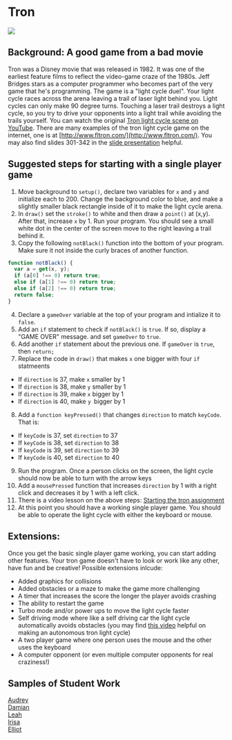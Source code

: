 Tron
====   

![](TronLighCycles.JPG)   

Background: A good game from a bad movie
-----------------------------------------
Tron was a Disney movie that was released in 1982. It was one of the earliest feature films to reflect the video-game craze of the 1980s. Jeff Bridges stars as a computer programmer who becomes part of the very game that he's programming. The game is a "light cycle duel". Your light cycle races across the arena leaving a trail of laser light behind you. Light cycles can only make 90 degree turns. Touching a laser trail destroys a light cycle, so you try to drive your opponents into a light trail while avoiding the trails yourself. You can watch the original [Tron light cycle scene on YouTube](https://www.youtube.com/watch?v=1kyiQzc4134). There are many examples of the tron light cycle game on the internet, one is at [http://www.fltron.com/](http://www.fltron.com/). You may also find slides 301-342 in the [slide presentation](https://docs.google.com/presentation/d/1fm_Di0qR4HpRWTf8tJtcW3u5by3OrilfXIPZ517K1js/edit?usp=sharing) helpful.
 

 
Suggested steps for starting with a single player game
-------------------------------
1. Move background to `setup()`, declare two variables for `x` and `y` and initialize each to 200. Change the background color to blue, and make a slightly smaller black rectangle inside of it to make the light cycle arena.
2. In `draw()` set the `stroke()` to white and then draw a `point()` at (x,y). After that, increase `x` by 1. Run your program. You should see a small white dot in the center of the screen move to the right leaving a trail behind it.
3. Copy the following `notBlack()` function into the bottom of your program. Make sure it not inside the curly braces of another function.
```javascript
function notBlack() {
  var a = get(x, y);
  if (a[0] !== 0) return true;
  else if (a[1] !== 0) return true;
  else if (a[2] !== 0) return true;
  return false;
}
```
4. Declare a `gameOver` variable at the top of your program and intialize it to `false`. 
5. Add an `if` statement to check if `notBlack()` is `true`. If so, display a "GAME OVER" message. and set `gameOver` to `true`.
6. Add another `if` statement about the previous one. If `gameOver` is `true`, then `return;`
7. Replace the code in `draw()` that makes `x` one bigger with four `if` statmeents
+ If `direction` is 37, make `x` smaller by 1 
+ If `direction` is 38, make `y` smaller by 1 
+ If `direction` is 39, make `x` bigger by 1
+ If `direction` is 40, make `y `bigger by 1 
8. Add a `function keyPressed()` that changes `direction` to match `keyCode`. That is:
+ If `keyCode` is 37, set `direction` to 37
+ If `keyCode` is 38, set `direction` to 38
+ If `keyCode` is 39, set `direction` to 39
+ If `keyCode` is 40, set `direction` to 40
9. Run the program. Once a person clicks on the screen, the light cycle should now be able to turn with the arrow keys
10. Add a `mousePressed` function that increases `direction` by 1 with a right click and decreases it by 1 with a left click.
11. There is a video lesson on the above steps: [Starting the tron assignment](https://www.youtube.com/watch?v=5LaX86RCMuQ)   
12. At this point you should have a working single player game. You should be able to operate the light cycle with either the keyboard or mouse. 

Extensions:
-----------
Once you get the basic single player game working, you can start adding other features. Your tron game doesn't have to look or work like any other, have fun and be creative! Possible extensions inlcude:
+ Added graphics for collisions
+ Added obstacles or a maze to make the game more challenging
+ A timer that increases the score the longer the player avoids crashing
+ The ability to restart the game
+ Turbo mode and/or power ups to move the light cycle faster
+ Self driving mode where like a self driving car the light cycle automatically avoids obstacles (you may find [this video](http://youtu.be/2QuXanc6Yyk?hd=1) helpful on making an autonomous tron light cycle)
+ A two player game where one person uses the mouse and the other uses the keyboard
+ A computer opponent (or even multiple computer opponents for real craziness!)

Samples of Student Work 
-----------------------
[Audrey](https://editor.p5js.org/AudreyLau8/present/2MO8u9XOd)   
[Damian](https://editor.p5js.org/dabogdon/present/_HMDfqNMf)   
[Leah](https://editor.p5js.org/Leah_Cochrum/present/2bZGGxNsJ)   
[Irisa](https://editor.p5js.org/irchu1/full/cF25czEgn)   
[Elliot](https://editor.p5js.org/elchen/present/VBg3e1IAJ)   
